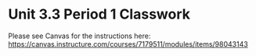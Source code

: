 # Unit 3.3 Period 1 Classwork


Please see Canvas for the instructions here: https://canvas.instructure.com/courses/7179511/modules/items/98043143 
